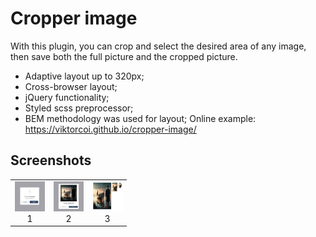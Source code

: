 # Cropper image
With this plugin, you can crop and select the desired area of any image, then save both the full picture and the cropped picture.
- Adaptive layout up to 320px;
- Cross-browser layout;
- jQuery functionality;
- Styled scss preprocessor;
- BEM methodology was used for layout;
Online example: https://viktorcoi.github.io/cropper-image/
## Screenshots
<table width="100" align="center">
    <td align="center">
        <img src="./screenshot_0.jpg" width="48" height="48" alt="css3"/>
        <br>1
    </td>
    <td align="center">
        <img src="./screenshot_1.jpg" width="48" height="48" alt="sass">
        <br>2
    </td>
    <td align="center">
        <img src="./screenshot_2.jpg" width="48" height="48" alt="scss">
        <br>3
    </td>
</table>

